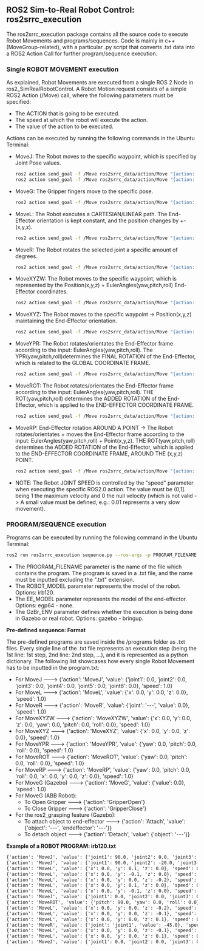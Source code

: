 ## ROS2 Sim-to-Real Robot Control: ros2srrc_execution

The ros2srrc_execution package contains all the source code to execute Robot Movements and programs/sequences. Code is mainly in c++ (MoveGroup-related), with a particular .py script that converts .txt data into a ROS2 Action Call for further program/sequence execution.

### Single ROBOT MOVEMENT execution

As explained, Robot Movements are executed from a single ROS 2 Node in ros2_SimRealRobotControl. A Robot Motion request consists of a simple ROS2 Action (/Move) call, where the following parameters must be specified:
- The ACTION that is going to be executed.
- The speed at which the robot will execute the action.
- The value of the action to be executed.

Actions can be executed by running the following commands in the Ubuntu Terminal:

* MoveJ: The Robot moves to the specific waypoint, which is specified by Joint Pose values.
  ```sh
  ros2 action send_goal -f /Move ros2srrc_data/action/Move "{action: 'MoveJ', movej: {joint1: 0.00, joint2: 0.00, joint3: 0.00, joint4: 0.00, joint5: 0.00, joint6: 0.00}, speed: 1.0}"  # (6-DOF)
  ros2 action send_goal -f /Move ros2srrc_data/action/Move "{action: 'MoveJ', movej: {joint1: 0.00, joint2: 0.00, joint3: 0.00, joint4: 0.00, joint5: 0.00, joint6: 0.00, joint7: 0.0}, speed: 1.0}" # (7-DOF)
  ```
* MoveG: The Gripper fingers move to the specific pose.
  ```sh
  ros2 action send_goal -f /Move ros2srrc_data/action/Move "{action: 'MoveG', moveg: 0.0, speed: 1.0}"
  ```
* MoveL: The Robot executes a CARTESIAN/LINEAR path. The End-Effector orientation is kept constant, and the position changes by +-(x,y,z).
  ```sh
  ros2 action send_goal -f /Move ros2srrc_data/action/Move "{action: 'MoveL', movel: {x: 0.00, y: 0.00, z: 0.00}, speed: 1.0}"
  ```
* MoveR: The Robot rotates the selected joint a specific amount of degrees.
  ```sh
  ros2 action send_goal -f /Move ros2srrc_data/action/Move "{action: 'MoveR', mover: {joint: '--', value: 0.00}, speed: 1.0}"
  ```
* MoveXYZW: The Robot moves to the specific waypoint, which is represented by the Position(x,y,z) + EulerAngles(yaw,pitch,roll) End-Effector coordinates.
  ```sh
  ros2 action send_goal -f /Move ros2srrc_data/action/Move "{action: 'MoveXYZW', movexyzw: {x: 0.00, y: 0.00, z: 0.00, yaw: 0.00, pitch: 0.00, roll: 0.00}, speed: 1.0}"
  ```
* MoveXYZ: The Robot moves to the specific waypoint -> Position(x,y,z) maintaining the End-Effector orientation.
  ```sh
  ros2 action send_goal -f /Move ros2srrc_data/action/Move "{action: 'MoveXYZ', movexyz: {x: 0.00, y: 0.00, z: 0.00}, speed: 1.0}"
  ```
* MoveYPR: The Robot rotates/orientates the End-Effector frame according to the input: EulerAngles(yaw,pitch,roll). The YPR(yaw,pitch,roll)determines the FINAL ROTATION of the End-Effector, which is related to the GLOBAL COORDINATE FRAME.
  ```sh
  ros2 action send_goal -f /Move ros2srrc_data/action/Move "{action: 'MoveYPR', moveypr: {yaw: 0.00, pitch: 0.00, roll: 0.00}, speed: 1.0}"
  ```
* MoveROT: The Robot rotates/orientates the End-Effector frame according to the input: EulerAngles(yaw,pitch,roll). THE ROT(yaw,pitch,roll) determines the ADDED ROTATION of the End-Effector, which is applied to the END-EFFECTOR COORDINATE FRAME.
  ```sh
  ros2 action send_goal -f /Move ros2srrc_data/action/Move "{action: 'MoveROT', moverot: {yaw: 0.00, pitch: 0.00, roll: 0.00}, speed: 1.0}"
  ```
* MoveRP: End-Effector rotation AROUND A POINT -> The Robot rotates/orientates + moves the End-Effector frame according to the input: EulerAngles(yaw,pitch,roll) + Point(x,y,z). THE ROT(yaw,pitch,roll) determines the ADDED ROTATION of the End-Effector, which is applied to the END-EFFECTOR COORDINATE FRAME, AROUND THE (x,y,z) POINT.
  ```sh
  ros2 action send_goal -f /Move ros2srrc_data/action/Move "{action: 'MoveRP', moverp: {x: 0.00, y: 0.00, z: 0.00, yaw: 0.00, pitch: 0.00, roll: 0.00}, speed: 1.0}"
  ```
* NOTE: The Robot JOINT SPEED is controlled by the "speed" parameter when executing the specific ROS2.0 action. The value must be (0,1]. being 1 the maximum velocity and 0 the null velocity (which is not valid -> A small value must be defined, e.g.: 0.01 represents a very slow movement).

### PROGRAM/SEQUENCE execution
Programs can be executed by running the following command in the Ubuntu Terminal:
```sh
ros2 run ros2srrc_execution sequence.py --ros-args -p PROGRAM_FILENAME:="---" -p ROBOT_MODEL:="---" -p EE_MODEL:="---" -p GzBr_ENV:="---"
```
* The PROGRAM_FILENAME parameter is the name of the file which contains the program. The program is saved in a .txt file, and the name must be inputted excluding the ".txt" extension.
* The ROBOT_MODEL parameter represents the model of the robot. Options: irb120.
* The EE_MODEL parameter represents the model of the end-effector. Options: egp64 - none.
* The GzBr_ENV parameter defines whether the execution is being done in Gazebo or real robot. Options: gazebo - bringup.

__Pre-defined sequence: Format__

The pre-defined programs are saved inside the /programs folder as .txt files. Every single line of the .txt file represents an execution step (being the 1st line: 1st step, 2nd line: 2nd step, ...), and it is represented as a python dictionary. The following list showcases how every single Robot Movement has to be inputted in the program.txt:
* For MoveJ ---> {'action': 'MoveJ', 'value': {'joint1': 0.0, 'joint2': 0.0, 'joint3': 0.0, 'joint4': 0.0, 'joint5': 0.0, 'joint6': 0.0}, 'speed': 1.0}
* For MoveL ---> {'action': 'MoveL', 'value': {'x': 0.0, 'y': 0.0, 'z': 0.0}, 'speed': 1.0}
* For MoveR ---> {'action': 'MoveR', 'value': {'joint': '---', 'value': 0.0}, 'speed': 1.0}
* For MoveXYZW ---> {'action': 'MoveXYZW', 'value': {'x': 0.0, 'y': 0.0, 'z': 0.0, 'yaw': 0.0, 'pitch': 0.0, 'roll': 0.0}, 'speed': 1.0}
* For MoveXYZ ---> {'action': 'MoveXYZ', 'value': {'x': 0.0, 'y': 0.0, 'z': 0.0}, 'speed': 1.0}
* For MoveYPR ---> {'action': 'MoveYPR', 'value': {'yaw': 0.0, 'pitch': 0.0, 'roll': 0.0}, 'speed': 1.0}
* For MoveROT ---> {'action': 'MoveROT', 'value': {'yaw': 0.0, 'pitch': 0.0, 'roll': 0.0}, 'speed': 1.0}
* For MoveRP ---> {'action': 'MoveRP', 'value': {'yaw': 0.0, 'pitch': 0.0, 'roll': 0.0, 'x': 0.0, 'y': 0.0, 'z': 0.0}, 'speed': 1.0}
* For MoveG (Gazebo) ---> {'action': 'MoveG', 'value': {'value': 0.0}, 'speed': 1.0}
* For MoveG (ABB Robot): 
    * To Open Gripper ---> {'action': 'GripperOpen'}
    * To Close Gripper ---> {'action': 'GripperClose'}
* For the ros2_grasping feature (Gazebo):
    * To attach object to end-effector ---> {'action': 'Attach', 'value': {'object': '---', 'endeffector': '---'}}
    * To detach object ---> {'action': 'Detach', 'value': {'object': '---'}}

__Example of a ROBOT PROGRAM: irb120.txt__
```txt
{'action': 'MoveJ', 'value': {'joint1': 90.0, 'joint2': 0.0, 'joint3': 0.0, 'joint4': 0.0, 'joint5': 0.0, 'joint6': 45.0}, 'speed': 1.0}
{'action': 'MoveJ', 'value': {'joint1': 90.0, 'joint2': -20.0, 'joint3': 40.0, 'joint4': 0.0, 'joint5': -20.0, 'joint6': 45.0}, 'speed': 1.0}
{'action': 'MoveL', 'value': {'x': 0.0, 'y': 0.1, 'z': 0.0}, 'speed': 0.05}
{'action': 'MoveL', 'value': {'x': 0.0, 'y': -0.1, 'z': 0.0}, 'speed': 0.05}
{'action': 'MoveL', 'value': {'x': 0.0, 'y': 0.0, 'z': -0.2}, 'speed': 1.0}
{'action': 'MoveL', 'value': {'x': 0.0, 'y': 0.1, 'z': 0.0}, 'speed': 0.05}
{'action': 'MoveL', 'value': {'x': 0.0, 'y': -0.1, 'z': 0.0}, 'speed': 0.05}
{'action': 'MoveJ', 'value': {'joint1': 0.0, 'joint2': 0.0, 'joint3': 0.0, 'joint4': 0.0, 'joint5': 0.0, 'joint6': 0.0}, 'speed': 1.0}
{'action': 'MoveROT', 'value': {'pitch': 90.0, 'yaw': 0.0, 'roll': 0.0}, 'speed': 1.0}
{'action': 'MoveL', 'value': {'x': 0.0, 'y': 0.0, 'z': -0.2}, 'speed': 1.0}
{'action': 'MoveL', 'value': {'x': 0.0, 'y': 0.0, 'z': -0.1}, 'speed': 0.05}
{'action': 'MoveL', 'value': {'x': 0.0, 'y': 0.0, 'z': 0.1}, 'speed': 0.05}
{'action': 'MoveR', 'value': {'joint': 'joint1', 'value': -45.0}, 'speed': 1.0}
{'action': 'MoveL', 'value': {'x': 0.0, 'y': 0.0, 'z': -0.1}, 'speed': 0.05}
{'action': 'MoveL', 'value': {'x': 0.0, 'y': 0.0, 'z': 0.1}, 'speed': 0.05}
{'action': 'MoveJ', 'value': {'joint1': 0.0, 'joint2': 0.0, 'joint3': 0.0, 'joint4': 0.0, 'joint5': 0.0, 'joint6': 0.0}, 'speed': 1.0}
```